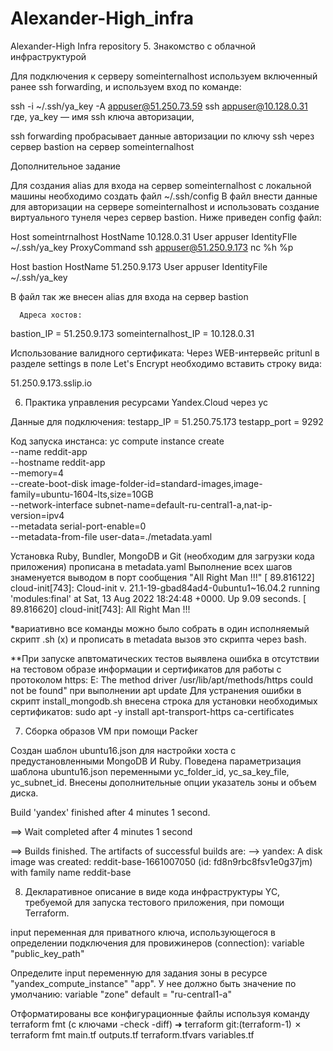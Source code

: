 # Alexander-High_infra
Alexander-High Infra repository
5. Знакомство с облачной инфраструктурой

Для подключения к серверу someinternalhost используем включенный ранее ssh forwarding, и используем вход по команде:

ssh -i ~/.ssh/ya_key -A  appuser@51.250.73.59 ssh appuser@10.128.0.31
где,
ya_key — имя ssh ключа авторизации,

ssh forwarding пробрасывает данные авторизации по ключу ssh через сервер bastion на сервер  someinternalhost

Дополнительное задание

Для создания alias для входа на сервер someinternalhost с локальной машины необходимо создать файл ~/.ssh/config
В файл внести данные для авторизации на сервере someinternalhost  и использовать создание виртуального тунеля через сервер bastion. Ниже приведен config файл:

Host someintrnalhost
HostName 10.128.0.31
User appuser
IdentityFIle ~/.ssh/ya_key
ProxyCommand ssh appuser@51.250.9.173 nc %h %p

Host bastion
HostName 51.250.9.173
User appuser
IdentityFile ~/.ssh/ya_key

В файл так же внесен alias для входа на сервер bastion

      Адреса хостов:
bastion_IP = 51.250.9.173
someinternalhost_IP = 10.128.0.31


Использование валидного сертификата:
Через WEB-интервейс pritunl в разделе settings в поле Let's Encrypt необходимо вставить строку вида:

51.250.9.173.sslip.io

6. Практика управления ресурсами Yandex.Cloud через yc

Данные для подключения:
testapp_IP = 51.250.75.173
testapp_port = 9292

Код запуска инстанса:
yc compute instance create \
	--name reddit-app \
	--hostname reddit-app \
	--memory=4 \
	--create-boot-disk image-folder-id=standard-images,image-family=ubuntu-1604-lts,size=10GB \
	--network-interface subnet-name=default-ru-central1-a,nat-ip-version=ipv4 \
	--metadata serial-port-enable=0 \
	--metadata-from-file user-data=./metadata.yaml

Установка Ruby, Bundler, MongoDB и Git (необходим для загрузки кода приложения) прописана в metadata.yaml
Выполнение всех шагов знаменуется выводом в порт сообщения "All Right Man !!!"
[   89.816122] cloud-init[743]: Cloud-init v. 21.1-19-gbad84ad4-0ubuntu1~16.04.2 running 'modules:final' at Sat, 13 Aug 2022 18:24:48 +0000. Up 9.09 seconds.
[   89.816620] cloud-init[743]: All Right Man !!!

*вариативно все команды можно было собрать в один исполняемый скрипт .sh (х) и прописать в metadata вызов это скрипта через bash.

**При запуске апвтоматических тестов выявлена ошибка в отсутствии на тестовом образе информации и сертификатов для работы с протоколом https:
E: The method driver /usr/lib/apt/methods/https could not be found" при выполнении apt update
Для устранения ошибки в скрипт install_mongodb.sh внесена строка для установки необходимых сертификатов:
sudo apt -y install apt-transport-https ca-certificates

7. Сборка образов VM при помощи Packer

Создан шаблон ubuntu16.json для настройки хоста с предустановленными MongoDB И Ruby.
Поведена параметризация шаблона ubuntu16.json переменными yc_folder_id, yc_sa_key_file, yc_subnet_id.
Внесены дополнительные опции указатель зоны и объем диска.

Build 'yandex' finished after 4 minutes 1 second.

==> Wait completed after 4 minutes 1 second

==> Builds finished. The artifacts of successful builds are:
--> yandex: A disk image was created: reddit-base-1661007050 (id: fd8n9rbc8fsv1e0g37jm) with family name reddit-base

8. Декларативное описание в виде кода инфраструктуры YC, требуемой для запуска тестового приложения, при помощи Terraform.

input переменная для приватного ключа, использующегося в определении подключения для провижинеров (connection):
variable "public_key_path"

Определите input переменную для задания зоны в ресурсе "yandex_compute_instance" "app". У нее должно быть значение по умолчанию:
variable "zone"
default = "ru-central1-a"

Отформатированы все конфигурационные файлы используя команду terraform fmt (с ключами -check -diff)
➜  terraform git:(terraform-1) ✗ terraform fmt
main.tf
outputs.tf
terraform.tfvars
variables.tf
